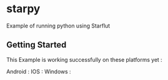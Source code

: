 # starpy

Example of running python using Starflut

## Getting Started

This Example is working successfully on these platforms yet :

Android :
IOS :
Windows :
